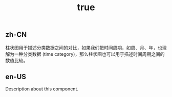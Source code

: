 ﻿---
order: 0
title:
  zh-CN: 基础柱状图
  en-US: Column Chart
---

## zh-CN

柱状图用于描述分类数据之间的对比，如果我们把时间周期，如周、月、年，也理解为一种分类数据 (time category)，那么柱状图也可以用于描述时间周期之间的数值比较。

## en-US

Description about this component.